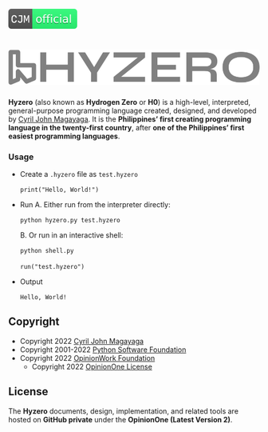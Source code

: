 [![Magayaga Official](img/svg/cjm_official.svg)](img/svg/README.md)
# [![Official Logo](img/svg/logo.svg)](https://github.com/magayaga/hyzero)

**Hyzero** (also known as **Hydrogen Zero** or **H0**) is a high-level, interpreted, general-purpose programming language created, designed, and developed by [Cyril John Magayaga](https://github.com/magayaga). It is the **Philippines’ first creating programming language in the twenty-first country**, after **one of the Philippines’ first easiest programming languages**.

### Usage

* Create a `.hyzero` file as `test.hyzero`

  ```
  print("Hello, World!")
  ```

* Run
  A. Either run from the interpreter directly:

  ```
  python hyzero.py test.hyzero
  ```

  B. Or run in an interactive shell:

  ```
  python shell.py
  
  run("test.hyzero")
  ```
* Output

  ```
  Hello, World!
  ```

Copyright
-----
* Copyright 2022 [Cyril John Magayaga](https://github.com/magayaga)
* Copyright 2001-2022 [Python Software Foundation](https://www.python.org/psf/)
* Copyright 2022 [OpinionWork Foundation](https://github.com/OpinionWork)
  * Copyright 2022 [OpinionOne License](https://github.com/OpinionWork/OpinionOne)

License
-----
The **Hyzero** documents, design, implementation, and related tools are hosted on **GitHub private** under the **OpinionOne (Latest Version 2)**.